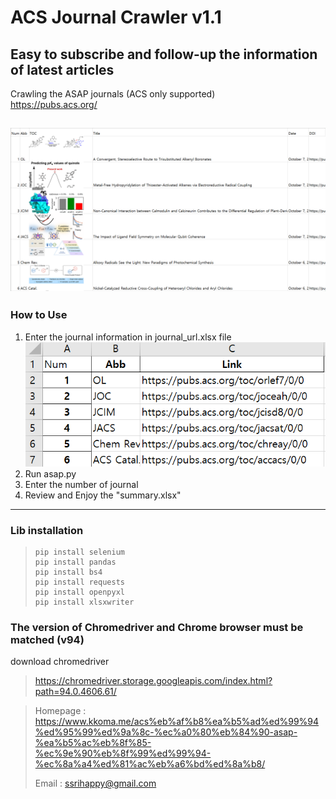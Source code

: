 # **ACS Journal Crawler v1.1**
## **Easy to subscribe** and follow-up the information of latest articles  
Crawling the ASAP journals (ACS only supported)  
https://pubs.acs.org/

![input](./img/v1.1.PNG)
---
### How to Use
1. Enter the journal information in journal_url.xlsx file
![input](./img/input.PNG)
2. Run asap.py
3. Enter the number of journal
4. Review and Enjoy the "summary.xlsx" 

---

### Lib installation
>     pip install selenium  
>     pip install pandas  
>     pip install bs4  
>     pip install requests  
>     pip install openpyxl
>     pip install xlsxwriter

### The version of Chromedriver and Chrome browser must be matched (v94)  
download chromedriver
> https://chromedriver.storage.googleapis.com/index.html?path=94.0.4606.61/



> Homepage : https://www.kkoma.me/acs%eb%af%b8%ea%b5%ad%ed%99%94%ed%95%99%ed%9a%8c-%ec%a0%80%eb%84%90-asap-%ea%b5%ac%eb%8f%85-%ec%9e%90%eb%8f%99%ed%99%94-%ec%8a%a4%ed%81%ac%eb%a6%bd%ed%8a%b8/  
>   
> Email : ssrihappy@gmail.com  
